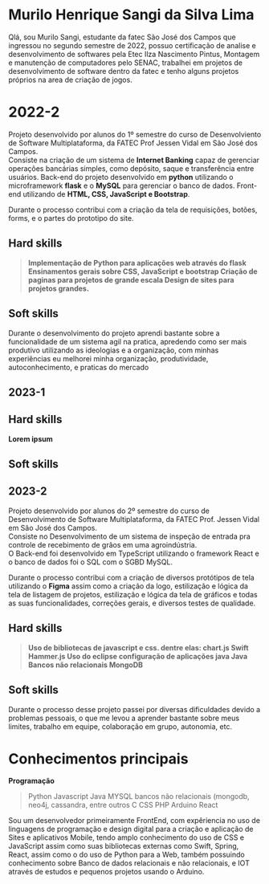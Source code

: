 # Murilo Henrique Sangi da Silva Lima

Qlá, sou Murilo Sangi, estudante da fatec São José dos Campos que ingressou no segundo semestre de 2022, possuo certificação de analise e desenvolvimento de softwares pela Etec Ilza Nascimento Pintus, Montagem e manutenção de computadores pelo SENAC, trabalhei em projetos de desenvolvimento de software dentro da fatec e tenho alguns projetos próprios na area de criação de jogos.

# 2022-2
Projeto desenvolvido por alunos do 1º semestre do curso de Desenvolviento de Software Multiplataforma, da FATEC Prof Jessen Vidal em São José dos Campos.  
Consiste na criação de um sistema de **Internet Banking** capaz de gerenciar operações bancárias simples, como depósito, saque e transferência entre usuários. 
Back-end do projeto desenvolvido em **python** utilizando o microframework **flask** e o **MySQL** para gerenciar o banco de dados.
Front-end utilizando de **HTML, CSS, JavaScript e Bootstrap**.

Durante o processo contribui com a criação da tela de requisições, botões, forms, e o partes do prototipo do site.

## Hard skills

>**Implementação de Python para aplicações web através do flask
Ensinamentos gerais sobre CSS, JavaScript e bootstrap
Criação de paginas para projetos de grande escala
Design de sites para projetos grandes.**

## Soft skills
Durante o desenvolvimento do projeto aprendi bastante sobre a funcionalidade de um sistema agil na pratica, apredendo como ser mais produtivo utilizando as ideologias e a organização, com minhas experiências eu melhorei minha organização, produtividade, autoconhecimento, e praticas do mercado

## 2023-1
## Hard skills

**Lorem ipsum**

## Soft skills

## 2023-2
Projeto desenvolvido por alunos do 2º semestre do curso de Desenvolvimento de Software Multiplataforma, da FATEC Prof. Jessen Vidal em São José dos Campos.  
Consiste no Desenvolvimento de um sistema de inspeção de entrada pra controle de recebimento de grãos em uma agroindústria.  
O Back-end foi desenvolvido em TypeScript utilizando o framework React e o banco de dados foi o SQL com o SGBD MySQL.

Durante o processo contribui com a criação de diversos protótipos de tela utilizando o **Figma** assim como a criação da logo, estilização e lógica da tela de listagem de projetos, estilização e lógica da tela de gráficos e todas as suas funcionalidades, correções gerais, e diversos testes de qualidade.
## Hard skills
>**Uso de bibliotecas de javascript e css. dentre elas:
>chart.js
>Swift
>Hammer.js
>Uso do eclipse configuração de aplicações java
>Java
>Bancos não relacionais
>MongoDB**


## Soft skills
Durante o processo desse projeto passei por diversas dificuldades devido a problemas pessoais, o que me levou a aprender bastante sobre meus limites, trabalho em equipe, colaboração em grupo, autonomia, etc.



# Conhecimentos principais
**Programação**
> Python
> Javascript
> Java
> MYSQL
> bancos não relacionais (mongodb, neo4j, cassandra, entre outros
> C
> CSS 
> PHP
> Arduino
> React

Sou um desenvolvedor primeiramente FrontEnd, com expêriencia no uso de linguagens de programação e design digital para a criação e aplicação de Sites e aplicativos Mobile,  tendo amplo conhecimento do uso de CSS e JavaScript assim como suas bibliotecas externas como Swift, Spring, React, assim como o do uso de Python para a Web, também possuindo conhecimento sobre Banco de dados relacionais e não relacionais, e IOT através de estudos e pequenos projetos usando o Arduino.



